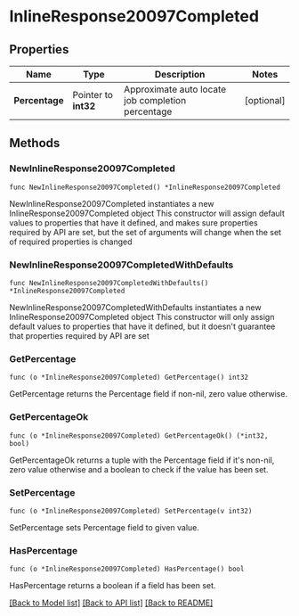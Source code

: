 # InlineResponse20097Completed

## Properties

Name | Type | Description | Notes
------------ | ------------- | ------------- | -------------
**Percentage** | Pointer to **int32** | Approximate auto locate job completion percentage | [optional] 

## Methods

### NewInlineResponse20097Completed

`func NewInlineResponse20097Completed() *InlineResponse20097Completed`

NewInlineResponse20097Completed instantiates a new InlineResponse20097Completed object
This constructor will assign default values to properties that have it defined,
and makes sure properties required by API are set, but the set of arguments
will change when the set of required properties is changed

### NewInlineResponse20097CompletedWithDefaults

`func NewInlineResponse20097CompletedWithDefaults() *InlineResponse20097Completed`

NewInlineResponse20097CompletedWithDefaults instantiates a new InlineResponse20097Completed object
This constructor will only assign default values to properties that have it defined,
but it doesn't guarantee that properties required by API are set

### GetPercentage

`func (o *InlineResponse20097Completed) GetPercentage() int32`

GetPercentage returns the Percentage field if non-nil, zero value otherwise.

### GetPercentageOk

`func (o *InlineResponse20097Completed) GetPercentageOk() (*int32, bool)`

GetPercentageOk returns a tuple with the Percentage field if it's non-nil, zero value otherwise
and a boolean to check if the value has been set.

### SetPercentage

`func (o *InlineResponse20097Completed) SetPercentage(v int32)`

SetPercentage sets Percentage field to given value.

### HasPercentage

`func (o *InlineResponse20097Completed) HasPercentage() bool`

HasPercentage returns a boolean if a field has been set.


[[Back to Model list]](../README.md#documentation-for-models) [[Back to API list]](../README.md#documentation-for-api-endpoints) [[Back to README]](../README.md)


